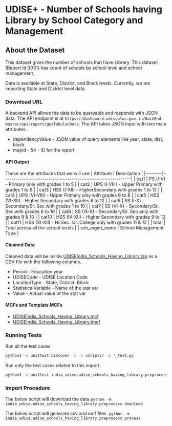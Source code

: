 # UDISE+ - Number of Schools having Library by School Category and Management 

## About the Dataset
This dataset gives the number of schools that have Library. This dataset (Report Id:3031) has count of schools by school level and school management.

Data is available at State, District, and Block levels. Currently, we are importing State and District level data.

### Download URL
A backend API allows the data to be queryable and responds with JSON data. The API endpoint is at `https://dashboard.udiseplus.gov.in/BackEnd-master/api/report/getTabularData`. The API takes JSON input with two main attributes.

- dependencyValue - JSON value of query elements like year, state, dist, block
- mapid - 54 - ID for the report

#### API Output
These are the attributes that we will use
| Attribute       | Description                                                  |
|--------|--------------------------------------------------------------|
| cat1   | PS (I-V) - Primary only with grades 1 to 5                   |
| cat2   | UPS (I-VIII) - Upper Primary with grades 1 to 8               |
| cat3   |  HSS (I-XII) - HigherSecondary with grades 1 to 12           |
| cat4   | UPS (VI-VIII) - Upper Primary only with grades 6 to 8        |
| cat5   | HSS (VI-XII)    - Higher Secondary with grades 6 to 12       |
| cat6   | SS (I-X) - Secondary/Sr. Sec.with grades 1 to 10             |
| cat7   | SS (VI-X) - Secondary/Sr. Sec.with grades 6 to 10            |
| cat8   | SS (IX-X) - Secondary/Sr. Sec.only with grades 9 & 10        |
| cat10  | HSS (IX-XII) - Higher Secondary with grades 9 to 12          |
| cat11  | HSS (XI-XII) - Hr.Sec. /Jr. College only with grades 11 & 12 |
| total  | Total across all the school levels |
| sch_mgmt_name  | School Management Type |


#### Cleaned Data
Cleaned data will be inside [UDISEIndia_Schools_Having_Library.zip](UDISEIndia_Schools_Having_Library.zip) as a CSV file with the following columns.

- Period - Education year
- UDISECode  - UDISE Location Code
- LocationType  - State, District, Block
- StatisticalVariable - Name of the stat var
- Value - Actual value of the stat var

#### MCFs and Template MCFs
- [UDISEIndia_Schools_Having_Library.mcf](UDISEIndia_Schools_Having_Library.mcf)
- [UDISEIndia_Schools_Having_Library.tmcf](UDISEIndia_Schools_Having_Library.tmcf)

### Running Tests

Run all the test cases

```bash
python3 -m unittest discover -v -s scripts/ -p *_test.py
```

Run only the test cases related to this import

```bash
python3 -m unittest india_udise.udise_schools_having_library.preprocess_test.TestPreprocess
```

### Import Procedure

The below script will download the data
`python -m india_udise.udise_schools_having_library.preprocess download`

The below script will generate csv and mcf files.
`python -m india_udise.udise_schools_having_library.preprocess process`
